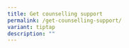 ```yaml
---
title: Get counselling support
permalink: /get-counselling-support/
variant: tiptap
description: ""
---
```

<p></p>